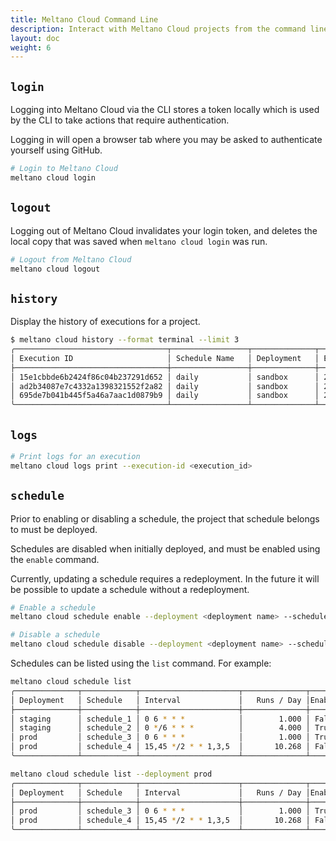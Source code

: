 ```yaml
---
title: Meltano Cloud Command Line
description: Interact with Meltano Cloud projects from the command line.
layout: doc
weight: 6
---
```


## `login`

Logging into Meltano Cloud via the CLI stores a token locally which is used by the CLI to take actions that require authentication.

Logging in will open a browser tab where you may be asked to authenticate yourself using GitHub.

```sh
# Login to Meltano Cloud
meltano cloud login
```

## `logout`

Logging out of Meltano Cloud invalidates your login token, and deletes the local copy that was saved when `meltano cloud login` was run.

```sh
# Logout from Meltano Cloud
meltano cloud logout
```

## `history`

Display the history of executions for a project.

```sh
$ meltano cloud history --format terminal --limit 3
╭──────────────────────────────────┬─────────────────┬──────────────┬─────────────────────┬──────────┬────────────╮
│ Execution ID                     │ Schedule Name   │ Deployment   │ Executed At (UTC)   │ Result   │ Duration   │
├──────────────────────────────────┼─────────────────┼──────────────┼─────────────────────┼──────────┼────────────┤
│ 15e1cbbde6b2424f86c04b237291d652 │ daily           │ sandbox      │ 2023-03-22 00:04:49 │ Success  │ 00:05:08   │
│ ad2b34087e7c4332a1398321552f2a82 │ daily           │ sandbox      │ 2023-03-22 00:03:23 │ Failed   │ 00:10:13   │
│ 695de7b041b445f5a46a7aac1d0879b9 │ daily           │ sandbox      │ 2023-03-21 15:44:55 │ Failed   │ 00:08:09   │
╰──────────────────────────────────┴─────────────────┴──────────────┴─────────────────────┴──────────┴────────────╯
```

## `logs`

```sh
# Print logs for an execution
meltano cloud logs print --execution-id <execution_id>
```

## `schedule`

Prior to enabling or disabling a schedule, the project that schedule belongs to must be deployed.

Schedules are disabled when initially deployed, and must be enabled using the `enable` command.

Currently, updating a schedule requires a redeployment. In the future it will be possible to update a schedule without a redeployment.

```sh
# Enable a schedule
meltano cloud schedule enable --deployment <deployment name> --schedule <schedule name>

# Disable a schedule
meltano cloud schedule disable --deployment <deployment name> --schedule <schedule name>
```

Schedules can be listed using the `list` command. For example:

```sh
meltano cloud schedule list
╭──────────────┬────────────┬──────────────────────┬──────────────┬──────────╮
│ Deployment   │ Schedule   │ Interval             │   Runs / Day │Enabled   │
├──────────────┼────────────┼──────────────────────┼──────────────┼──────────┤
│ staging      │ schedule_1 │ 0 6 * * *            │        1.000 │ False    │
│ staging      │ schedule_2 │ 0 */6 * * *          │        4.000 │ True     │
│ prod         │ schedule_3 │ 0 6 * * *            │        1.000 │ True     │
│ prod         │ schedule_4 │ 15,45 */2 * * 1,3,5  │       10.268 │ False    │
╰──────────────┴────────────┴──────────────────────┴──────────────┴──────────╯
```

```sh
meltano cloud schedule list --deployment prod
╭──────────────┬────────────┬──────────────────────┬──────────────┬──────────╮
│ Deployment   │ Schedule   │ Interval             │   Runs / Day │Enabled   │
├──────────────┼────────────┼──────────────────────┼──────────────┼──────────┤
│ prod         │ schedule_3 │ 0 6 * * *            │        1.000 │ True     │
│ prod         │ schedule_4 │ 15,45 */2 * * 1,3,5  │       10.268 │ False    │
╰──────────────┴────────────┴──────────────────────┴──────────────┴──────────╯
```
